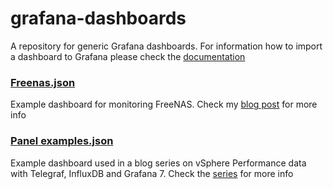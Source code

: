 # grafana-dashboards

A repository for generic Grafana dashboards. For information how to import a dashboard to Grafana please check the [documentation](http://docs.grafana.org/reference/export_import/#importing-a-dashboard)

### [Freenas.json](Freenas.json)
Example dashboard for monitoring FreeNAS. Check my [blog post](https://www.rudimartinsen.com/2018/04/12/monitoring-freenas-with-influxdb-and-grafana/) for more info

### [Panel examples.json](Panel%20examples.json)
Example dashboard used in a blog series on vSphere Performance data with Telegraf, InfluxDB and Grafana 7. Check the [series](https://www.rudimartinsen.com/vsphere-performance-vol2/) for more info
